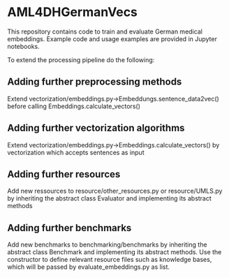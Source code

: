 # AML4DHGermanVecs
This repository contains code to train and evaluate German medical embeddings.
Example code and usage examples are provided in Jupyter notebooks.

To extend the processing pipeline do the following:

## Adding further preprocessing methods
Extend vectorization/embeddings.py->Embeddungs.sentence_data2vec() before calling Embeddings.calculate_vectors()

## Adding further vectorization algorithms
Extend vectorization/embeddings.py->Embeddings.calculate_vectors() by vectorization which accepts sentences as input

## Adding further resources
Add new ressources to resource/other_resources.py or resource/UMLS.py by inheriting the abstract class Evaluator and implementing its abstract methods

## Adding further benchmarks
Add new benchmarks to benchmarking/benchmarks by inheriting the abstract class Benchmark and implementing its abstract methods. 
Use the constructor to define relevant resource files such as knowledge bases, which will be passed by evaluate_embeddings.py as list.
